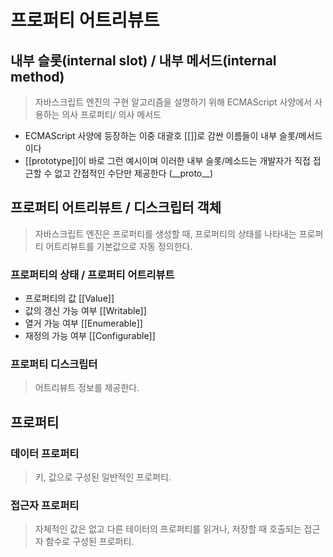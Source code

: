 # 프로퍼티 어트리뷰트

## 내부 슬롯(internal slot) / 내부 메서드(internal method)

> 자바스크립트 엔진의 구현 알고리즘을 설명하기 위해 ECMAScript 사양에서 사용하는 의사 프로퍼티/ 의사 메서드

- ECMAScript 사양에 등장하는 이중 대괄호 [[]]로 감싼 이름들이 내부 슬롯/메서드 이다
- [[prototype]]이 바로 그런 예시이며 이러한 내부 슬롯/메소드는 개발자가 직접 접근할 수 없고 간접적인 수단만 제공한다 (\_\_proto\_\_)


## 프로퍼티 어트리뷰트 / 디스크립터 객체 

> 자바스크립트 엔진은 프로퍼티를 생성할 때, 프로퍼티의 상태를 나타내는 프로퍼티 어트리뷰트를 기본값으로 자동 정의한다. 

### 프로퍼티의 상태 / 프로퍼티 어트리뷰트 

- 프로퍼티의 값 [[Value]]
- 값의 갱신 가능 여부 [[Writable]]
- 열거 가능 여부 [[Enumerable]]
- 재정의 가능 여부 [[Configurable]]

### 프로퍼티 디스크립터 

> 어트리뷰트 정보를 제공한다. 

## 프로퍼티

### 데이터 프로퍼티

> 키, 값으로 구성된 일반적인 프로퍼티. 

### 접근자 프로퍼티

> 자체적인 값은 없고 다른 테이터의 프로퍼티를 읽거나, 저장할 때 호출되는 접근자 함수로 구성된 프로퍼티. 


